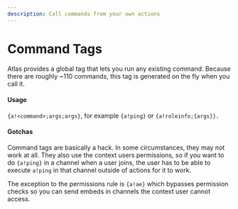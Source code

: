 ```yaml
---
description: Call commands from your own actions
---
```


# Command Tags

Atlas provides a global tag that lets you run any existing command. Because there are roughly ~110 commands, this tag is generated on the fly when you call it. 

#### Usage

`{a!<command>;args;args}`, for example `{a!ping}` or `{a!roleinfo;{args}}.`

#### Gotchas

Command tags are basically a hack. In some circumstances, they may not work at all. They also use the context users permissions, so if you want to do `{a!ping}` in a channel when a user joins, the user has to be able to execute `a!ping` in that channel outside of actions for it to work. 

The exception to the permissions rule is `{a!ae}` which bypasses permission checks so you can send embeds in channels the context user cannot access.

